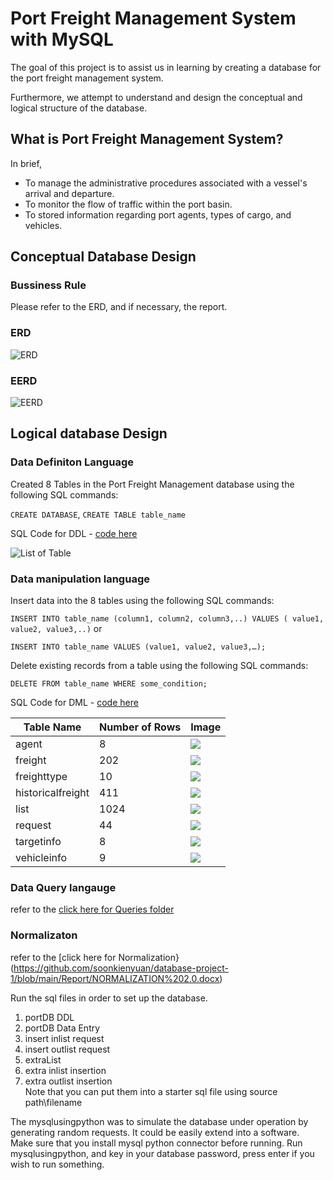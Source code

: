 # Port Freight Management System with MySQL

The goal of this project is to assist us in learning by creating a database for the port freight management system.

Furthermore, we attempt to understand and design the conceptual and logical structure of the database.

## What is Port Freight Management System?

In brief,

- To manage the administrative procedures associated with a vessel's arrival and departure.
- To monitor the flow of traffic within the port basin.
- To stored information regarding port agents, types of cargo, and vehicles.

## Conceptual Database Design

### Bussiness Rule

Please refer to the ERD, and if necessary, the report.

### ERD

![ERD](https://github.com/soonkienyuan/database-project-1/blob/main/Image/ERD.jpg?raw=true)

### EERD   

![EERD](https://github.com/soonkienyuan/database-project-1/blob/main/Image/EERD.jpg?raw=true)

## Logical database Design 

### Data Definiton Language

Created 8 Tables in the Port Freight Management database using the following SQL commands:

``CREATE DATABASE``, ``CREATE TABLE table_name``

SQL Code for DDL - [code here](https://github.com/soonkienyuan/database-project-1/blob/main/Data%20Definiton%20Language/portDB%20DDL.sql)

![List of Table](https://github.com/soonkienyuan/database-project-1/blob/main/Image/DDL.jpg?raw=true)

### Data manipulation language

Insert data into the 8 tables using the following SQL commands:

``INSERT INTO table_name (column1, column2, column3,..) VALUES ( value1, value2, value3,..)`` or 

``INSERT INTO table_name VALUES (value1, value2, value3,…);``

Delete existing records from a table using the following SQL commands:

``DELETE FROM table_name WHERE some_condition; ``



SQL Code for DML - [code here](https://github.com/soonkienyuan/database-project-1/tree/main/Data%20manipulation%20language)

| Table Name        | Number of Rows | Image                                                        |
| ----------------- | ------------- | ------------------------------------------------------------ |
| agent             | 8             | ![](https://github.com/soonkienyuan/database-project-1/blob/main/Image/agent.jpg?raw=true) |
| freight           | 202           | ![](https://github.com/soonkienyuan/database-project-1/blob/main/Image/Freight.jpg?raw=true) |
| freighttype       | 10            | ![](https://github.com/soonkienyuan/database-project-1/blob/main/Image/freight_type.jpg?raw=true) |
| historicalfreight | 411           | ![](https://github.com/soonkienyuan/database-project-1/blob/main/Image/historicalfreight.jpg?raw=true) |
| list              | 1024          | ![](https://github.com/soonkienyuan/database-project-1/blob/main/Image/list.jpg?raw=true) |
| request           | 44            | ![](https://github.com/soonkienyuan/database-project-1/blob/main/Image/Request.jpg?raw=true) |
| targetinfo        | 8             | ![](https://github.com/soonkienyuan/database-project-1/blob/main/Image/TargetInfo.jpg?raw=true) |
| vehicleinfo       | 9             | ![](https://github.com/soonkienyuan/database-project-1/blob/main/Image/vehicleinfo.jpg?raw=true) |



### Data Query langauge

refer to the [click here for Queries folder](https://github.com/soonkienyuan/database-project-1/tree/main/Data%20Query%20langauge)

### Normalizaton 

refer to the [click here for Normalization}(https://github.com/soonkienyuan/database-project-1/blob/main/Report/NORMALIZATION%202.0.docx)







Run the sql files in order to set up the database.
1. portDB DDL
2. portDB Data Entry
3. insert inlist request
4. insert outlist request
5. extraList
6. extra inlist insertion
7. extra outlist insertion \
Note that you can put them into a starter sql file using source path\filename 

The mysqlusingpython was to simulate the database under operation by generating random requests.
It could be easily extend into a software. \
Make sure that you install mysql python connector before running.
Run mysqlusingpython, and key in your database password, press enter
if you wish to run something.
